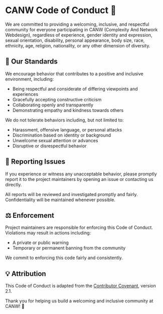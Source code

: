 # CANW Code of Conduct 🌱

We are committed to providing a welcoming, inclusive, and respectful community for everyone participating in CANW (Complexity And Network Webdesign), regardless of experience, gender identity and expression, sexual orientation, disability, personal appearance, body size, race, ethnicity, age, religion, nationality, or any other dimension of diversity.

## 🤝 Our Standards

We encourage behavior that contributes to a positive and inclusive environment, including:

- Being respectful and considerate of differing viewpoints and experiences
- Gracefully accepting constructive criticism
- Collaborating openly and transparently
- Demonstrating empathy and kindness towards others

We do not tolerate behaviors including, but not limited to:

- Harassment, offensive language, or personal attacks
- Discrimination based on identity or background
- Unwelcome sexual attention or advances
- Disruptive or disrespectful behavior

## 🚨 Reporting Issues

If you experience or witness any unacceptable behavior, please promptly report it to the project maintainers by opening an issue or contacting us directly.

All reports will be reviewed and investigated promptly and fairly. Confidentiality will be maintained whenever possible.

## ⚖️ Enforcement

Project maintainers are responsible for enforcing this Code of Conduct. Violations may result in actions including:

- A private or public warning
- Temporary or permanent banning from the community

We commit to enforcing this code fairly and consistently.

## 💡 Attribution

This Code of Conduct is adapted from the [Contributor Covenant](https://www.contributor-covenant.org/), version 2.1.

Thank you for helping us build a welcoming and inclusive community at CANW! 🌟

